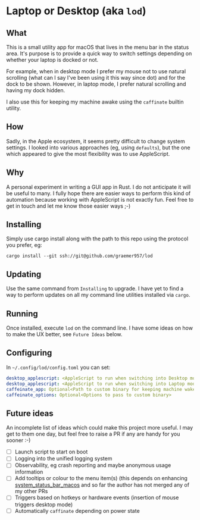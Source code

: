 # Laptop or Desktop (aka `lod`)

## What

This is a small utility app for macOS that lives in the menu bar in the status area. It's purpose is to provide a quick way to switch settings depending on whether your laptop is docked or not.

For example, when in desktop mode I prefer my mouse not to use natural scrolling (what can I say I've been using it this way since dot) and for the dock to be shown. However, in laptop mode, I prefer natural scrolling and having my dock hidden.

I also use this for keeping my machine awake using the `caffinate` builtin utility.

## How

Sadly, in the Apple ecosystem, it seems pretty difficult to change system settings. I looked into various approaches (eg, using `defaults`), but the one which appeared to give the most flexibility was to use AppleScript.

## Why

A personal experiment in writing a GUI app in Rust. I do not anticipate it will be useful to many. I fully hope there are easier ways to perform this kind of automation because working with AppleScript is not exactly fun. Feel free to get in touch and let me know those easier ways ;-)

## Installing

Simply use cargo install along with the path to this repo using the protocol you prefer, eg:

```fish
cargo install --git ssh://git@github.com/graemer957/lod
```

## Updating

Use the same command from `Installing` to upgrade. I have yet to find a way to perform updates on all my command line utilities installed via `cargo`.

## Running

Once installed, execute `lod` on the command line. I have some ideas on how to make the UX better, see `Future Ideas` below.

## Configuring

In `~/.config/lod/config.toml` you can set:
```yml
desktop_applescript: <AppleScript to run when switching into Desktop mode>
desktop_applescript: <AppleScript to run when switching into Laptop mode>
caffeinate_app: Optional<Path to custom binary for keeping machine wake>
caffeinate_options: Optional<Options to pass to custom binary>
```

## Future ideas

An incomplete list of ideas which could make this project more useful. I may get to them one day, but feel free to raise a PR if any are handy for you sooner :-)

- [ ] Launch script to start on boot
- [ ] Logging into the unified logging system
- [ ] Observability, eg crash reporting and maybe anonymous usage information
- [ ] Add tooltips or colour to the menu item(s) (this depends on enhancing [system_status_bar_macos](https://github.com/amachang/system_status_bar_macos)
and so far the author has not merged any of my other PRs
- [ ] Triggers based on hotkeys or hardware events (insertion of mouse triggers desktop mode)
- [ ] Automatically `caffinate` depending on power state
